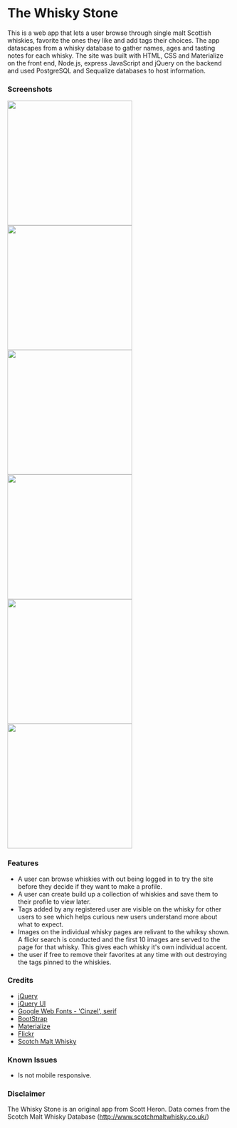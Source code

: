 # The Whisky Stone

This is a web app that lets a user browse through single malt Scottish whiskies, favorite the ones they like and add tags their choices. The app datascapes from a whisky database to gather names, ages and tasting notes for each whisky. The site was built with HTML, CSS and Materialize on the front end, Node.js, express JavaScript and jQuery on the backend and used PostgreSQL and Sequalize databases to host information.

### Screenshots
<img src="./static/img/1.png" width="280">
<img src="./static/img/2.png" width="280">
<img src="./static/img/3.png" width="280">
<img src="./static/img/4.png" width="280">
<img src="./static/img/5.png" width="280">
<img src="./static/img/6.png" width="280">

### Features
* A user can browse whiskies with out being logged in to try the site before they decide if they want to make a profile.
* A user can create build up a collection of whiskies and save them to their profile to view later.
* Tags added by any registered user are visible on the whisky for other users to see which helps curious new users understand more about what to expect.
* Images on the individual whisky pages are relivant to the whiksy shown. A flickr search is conducted and the first 10 images are served to the page for that whisky. This gives each whisky it's own individual accent.
* the user if free to remove their favorites at any time with out destroying the tags pinned to the whiskies. 

### Credits
* [jQuery](http://jquery.com)
* [jQuery UI](http://jqueryui.com)
* [Google Web Fonts - 'Cinzel', serif](http://google.com/fonts)
* [BootStrap](https://netdna.bootstrapcdn.com)
* [Materialize](http://materializecss.com/)
* [Flickr](https://www.npmjs.com/package/flickrapi)
* [Scotch Malt Whisky](http://www.scotchmaltwhisky.co.uk/)

### Known Issues
* Is not mobile responsive.

### Disclaimer
The Whisky Stone is an original app from Scott Heron. Data comes from the Scotch Malt Whisky Database (http://www.scotchmaltwhisky.co.uk/)

